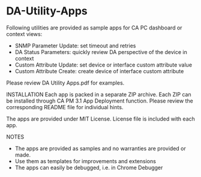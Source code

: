 # DA-Utility-Apps
Following utilities are provided as sample apps for CA PC dashboard or context views:
-	SNMP Parameter Update: set timeout and retries
-	DA Status Parameters: quickly review DA perspective of the device in context
-	Custom Attribute Update: set device or interface custom attribute value
-	Custom Attribute Create: create device of interface custom attribute

Please review DA Utility Apps.pdf for examples.

INSTALLATION
Each app is packed in a separate ZIP archive. Each ZIP can be installed through CA PM 3.1 App Deployment function.
Please review the corresponding README file for individual hints.

The apps are provided under MIT License. License file is included with each app.

NOTES
-	The apps are provided as samples and no warranties are provided or made.
-	Use them as templates for improvements and extensions
-	The apps can easily be debugged, i.e. in Chrome Debugger
